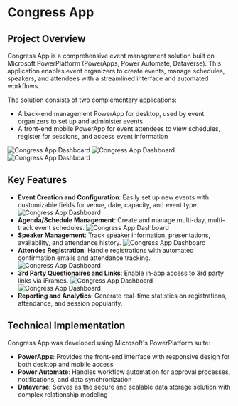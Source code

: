 # Congress App

## Project Overview

Congress App is a comprehensive event management solution built on Microsoft PowerPlatform (PowerApps, Power Automate, Dataverse). This application enables event organizers to create events, manage schedules, speakers, and attendees with a streamlined interface and automated workflows.

The solution consists of two complementary applications:
- A back-end management PowerApp for desktop, used by event organizers to set up and administer events
- A front-end mobile PowerApp for event attendees to view schedules, register for sessions, and access event information

![Congress App Dashboard](Images/Congress%20Info.png)
![Congress App Dashboard](Images/Mobile.png)
![Congress App Dashboard](Images/Congress%20UI.png)


## Key Features

- **Event Creation and Configuration**: Easily set up new events with customizable fields for venue, date, capacity, and event type.
![Congress App Dashboard](Images/Congress%20Screenshot%20-%20Event.png)
- **Agenda/Schedule Management**: Create and manage multi-day, multi-track event schedules.
![Congress App Dashboard](Images/Congress%20Screenshot%20-%20Agenda.png)
- **Speaker Management**: Track speaker information, presentations, availability, and attendance history.
![Congress App Dashboard](Images/Congress%20Screenshot%20-%20Speakers.png)
- **Attendee Registration**: Handle registrations with automated confirmation emails and attendance tracking.
![Congress App Dashboard](Images/Congress%20Screenshot%20-%20Attendees.png)
- **3rd Party Questionaires and Links**: Enable in-app access to 3rd party links via iFrames.
![Congress App Dashboard](Images/Congress%20Screenshot%20-%20Survey.png)
![Congress App Dashboard](Images/Congress%20Screenshot%20-%20Voting.png)
- **Reporting and Analytics**: Generate real-time statistics on registrations, attendance, and session popularity.


## Technical Implementation

Congress App was developed using Microsoft's PowerPlatform suite:
- **PowerApps**: Provides the front-end interface with responsive design for both desktop and mobile access
- **Power Automate**: Handles workflow automation for approval processes, notifications, and data synchronization
- **Dataverse**: Serves as the secure and scalable data storage solution with complex relationship modeling
